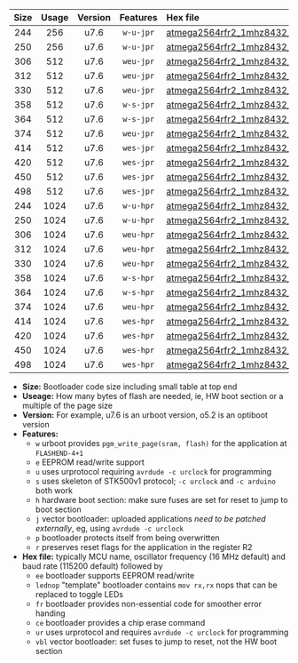 |Size|Usage|Version|Features|Hex file|
|:-:|:-:|:-:|:-:|:--|
|244|256|u7.6|`w-u-jpr`|[atmega2564rfr2_1mhz8432_9600bps_ur_vbl.hex](https://raw.githubusercontent.com/stefanrueger/urboot/main//atmega2564rfr2_1mhz8432_9600bps_ur_vbl.hex)|
|250|256|u7.6|`w-u-jpr`|[atmega2564rfr2_1mhz8432_9600bps_lednop_ur_vbl.hex](https://raw.githubusercontent.com/stefanrueger/urboot/main//atmega2564rfr2_1mhz8432_9600bps_lednop_ur_vbl.hex)|
|306|512|u7.6|`weu-jpr`|[atmega2564rfr2_1mhz8432_9600bps_ee_ur_vbl.hex](https://raw.githubusercontent.com/stefanrueger/urboot/main//atmega2564rfr2_1mhz8432_9600bps_ee_ur_vbl.hex)|
|312|512|u7.6|`weu-jpr`|[atmega2564rfr2_1mhz8432_9600bps_ee_lednop_ur_vbl.hex](https://raw.githubusercontent.com/stefanrueger/urboot/main//atmega2564rfr2_1mhz8432_9600bps_ee_lednop_ur_vbl.hex)|
|330|512|u7.6|`weu-jpr`|[atmega2564rfr2_1mhz8432_9600bps_ee_lednop_fr_ur_vbl.hex](https://raw.githubusercontent.com/stefanrueger/urboot/main//atmega2564rfr2_1mhz8432_9600bps_ee_lednop_fr_ur_vbl.hex)|
|358|512|u7.6|`w-s-jpr`|[atmega2564rfr2_1mhz8432_9600bps_vbl.hex](https://raw.githubusercontent.com/stefanrueger/urboot/main//atmega2564rfr2_1mhz8432_9600bps_vbl.hex)|
|364|512|u7.6|`w-s-jpr`|[atmega2564rfr2_1mhz8432_9600bps_lednop_vbl.hex](https://raw.githubusercontent.com/stefanrueger/urboot/main//atmega2564rfr2_1mhz8432_9600bps_lednop_vbl.hex)|
|374|512|u7.6|`weu-jpr`|[atmega2564rfr2_1mhz8432_9600bps_ee_lednop_fr_ce_ur_vbl.hex](https://raw.githubusercontent.com/stefanrueger/urboot/main//atmega2564rfr2_1mhz8432_9600bps_ee_lednop_fr_ce_ur_vbl.hex)|
|414|512|u7.6|`wes-jpr`|[atmega2564rfr2_1mhz8432_9600bps_ee_vbl.hex](https://raw.githubusercontent.com/stefanrueger/urboot/main//atmega2564rfr2_1mhz8432_9600bps_ee_vbl.hex)|
|420|512|u7.6|`wes-jpr`|[atmega2564rfr2_1mhz8432_9600bps_ee_lednop_vbl.hex](https://raw.githubusercontent.com/stefanrueger/urboot/main//atmega2564rfr2_1mhz8432_9600bps_ee_lednop_vbl.hex)|
|450|512|u7.6|`wes-jpr`|[atmega2564rfr2_1mhz8432_9600bps_ee_lednop_fr_vbl.hex](https://raw.githubusercontent.com/stefanrueger/urboot/main//atmega2564rfr2_1mhz8432_9600bps_ee_lednop_fr_vbl.hex)|
|498|512|u7.6|`wes-jpr`|[atmega2564rfr2_1mhz8432_9600bps_ee_lednop_fr_ce_vbl.hex](https://raw.githubusercontent.com/stefanrueger/urboot/main//atmega2564rfr2_1mhz8432_9600bps_ee_lednop_fr_ce_vbl.hex)|
|244|1024|u7.6|`w-u-hpr`|[atmega2564rfr2_1mhz8432_9600bps_ur.hex](https://raw.githubusercontent.com/stefanrueger/urboot/main//atmega2564rfr2_1mhz8432_9600bps_ur.hex)|
|250|1024|u7.6|`w-u-hpr`|[atmega2564rfr2_1mhz8432_9600bps_lednop_ur.hex](https://raw.githubusercontent.com/stefanrueger/urboot/main//atmega2564rfr2_1mhz8432_9600bps_lednop_ur.hex)|
|306|1024|u7.6|`weu-hpr`|[atmega2564rfr2_1mhz8432_9600bps_ee_ur.hex](https://raw.githubusercontent.com/stefanrueger/urboot/main//atmega2564rfr2_1mhz8432_9600bps_ee_ur.hex)|
|312|1024|u7.6|`weu-hpr`|[atmega2564rfr2_1mhz8432_9600bps_ee_lednop_ur.hex](https://raw.githubusercontent.com/stefanrueger/urboot/main//atmega2564rfr2_1mhz8432_9600bps_ee_lednop_ur.hex)|
|330|1024|u7.6|`weu-hpr`|[atmega2564rfr2_1mhz8432_9600bps_ee_lednop_fr_ur.hex](https://raw.githubusercontent.com/stefanrueger/urboot/main//atmega2564rfr2_1mhz8432_9600bps_ee_lednop_fr_ur.hex)|
|358|1024|u7.6|`w-s-hpr`|[atmega2564rfr2_1mhz8432_9600bps.hex](https://raw.githubusercontent.com/stefanrueger/urboot/main//atmega2564rfr2_1mhz8432_9600bps.hex)|
|364|1024|u7.6|`w-s-hpr`|[atmega2564rfr2_1mhz8432_9600bps_lednop.hex](https://raw.githubusercontent.com/stefanrueger/urboot/main//atmega2564rfr2_1mhz8432_9600bps_lednop.hex)|
|374|1024|u7.6|`weu-hpr`|[atmega2564rfr2_1mhz8432_9600bps_ee_lednop_fr_ce_ur.hex](https://raw.githubusercontent.com/stefanrueger/urboot/main//atmega2564rfr2_1mhz8432_9600bps_ee_lednop_fr_ce_ur.hex)|
|414|1024|u7.6|`wes-hpr`|[atmega2564rfr2_1mhz8432_9600bps_ee.hex](https://raw.githubusercontent.com/stefanrueger/urboot/main//atmega2564rfr2_1mhz8432_9600bps_ee.hex)|
|420|1024|u7.6|`wes-hpr`|[atmega2564rfr2_1mhz8432_9600bps_ee_lednop.hex](https://raw.githubusercontent.com/stefanrueger/urboot/main//atmega2564rfr2_1mhz8432_9600bps_ee_lednop.hex)|
|450|1024|u7.6|`wes-hpr`|[atmega2564rfr2_1mhz8432_9600bps_ee_lednop_fr.hex](https://raw.githubusercontent.com/stefanrueger/urboot/main//atmega2564rfr2_1mhz8432_9600bps_ee_lednop_fr.hex)|
|498|1024|u7.6|`wes-hpr`|[atmega2564rfr2_1mhz8432_9600bps_ee_lednop_fr_ce.hex](https://raw.githubusercontent.com/stefanrueger/urboot/main//atmega2564rfr2_1mhz8432_9600bps_ee_lednop_fr_ce.hex)|

- **Size:** Bootloader code size including small table at top end
- **Useage:** How many bytes of flash are needed, ie, HW boot section or a multiple of the page size
- **Version:** For example, u7.6 is an urboot version, o5.2 is an optiboot version
- **Features:**
  + `w` urboot provides `pgm_write_page(sram, flash)` for the application at `FLASHEND-4+1`
  + `e` EEPROM read/write support
  + `u` uses urprotocol requiring `avrdude -c urclock` for programming
  + `s` uses skeleton of STK500v1 protocol; `-c urclock` and `-c arduino` both work
  + `h` hardware boot section: make sure fuses are set for reset to jump to boot section
  + `j` vector bootloader: uploaded applications *need to be patched externally*, eg, using `avrdude -c urclock`
  + `p` bootloader protects itself from being overwritten
  + `r` preserves reset flags for the application in the register R2
- **Hex file:** typically MCU name, oscillator frequency (16 MHz default) and baud rate (115200 default) followed by
  + `ee` bootloader supports EEPROM read/write
  + `lednop` "template" bootloader contains `mov rx,rx` nops that can be replaced to toggle LEDs
  + `fr` bootloader provides non-essential code for smoother error handing
  + `ce` bootloader provides a chip erase command
  + `ur` uses urprotocol and requires `avrdude -c urclock` for programming
  + `vbl` vector bootloader: set fuses to jump to reset, not the HW boot section
